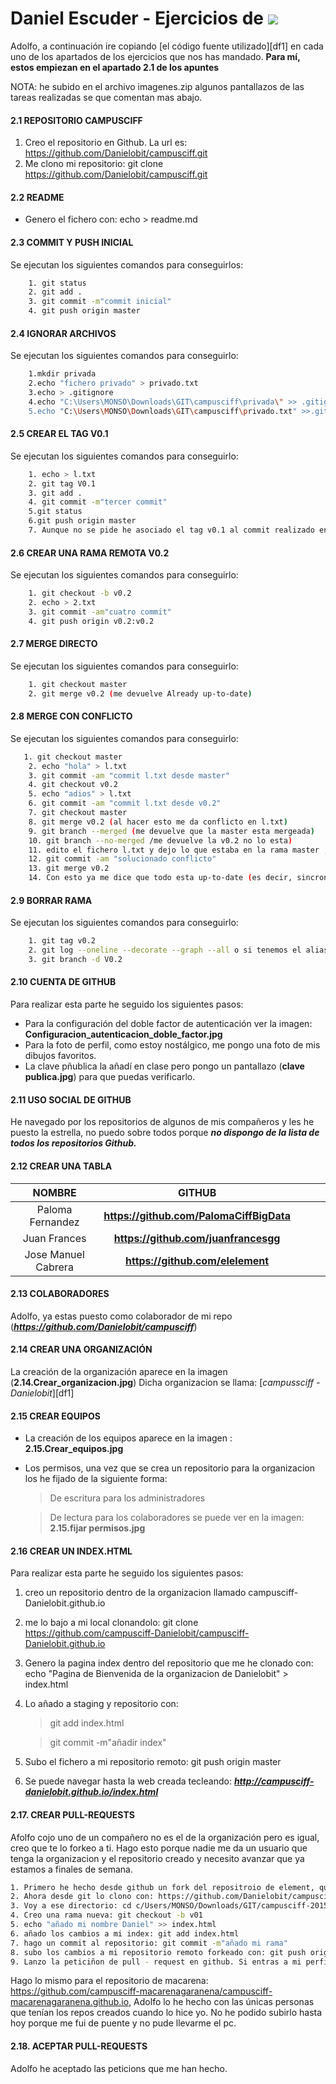 # Daniel Escuder - Ejercicios de      ![](https://git-scm.com/images/logo@2x.png)
Adolfo, a continuación ire copiando  [el código fuente utilizado][df1] en cada uno de los apartados de los ejercicios que nos has mandado. **Para mí, estos empiezan en el apartado 2.1 de los apuntes**

NOTA: he subido en el archivo imagenes.zip algunos pantallazos de las tareas realizadas se que comentan mas abajo.

#### 2.1 REPOSITORIO CAMPUSCIFF
1. Creo el repositorio en Github. La url es: https://github.com/Danielobit/campusciff.git
1. Me clono mi repositorio: git clone https://github.com/Danielobit/campusciff.git
#### 2.2 README
  - Genero el fichero con: echo > readme.md

#### 2.3 COMMIT Y PUSH INICIAL 
Se ejecutan los siguientes comandos para conseguirlos:
```sh
    1. git status
    2. git add .
    3. git commit -m"commit inicial"
    4. git push origin master
```
#### 2.4 IGNORAR ARCHIVOS
Se ejecutan los siguientes comandos para conseguirlo:
```sh
    1.mkdir privada
    2.echo "fichero privado" > privado.txt
    3.echo > .gitignore
    4.echo "C:\Users\MONSO\Downloads\GIT\campusciff\privada\" >> .gitignore
    5.echo "C:\Users\MONSO\Downloads\GIT\campusciff\privado.txt" >>.gitignore
```
#### 2.5 CREAR EL TAG V0.1
Se ejecutan los siguientes comandos para conseguirlo:
```sh
    1. echo > l.txt
    2. git tag V0.1 
    3. git add .
    4. git commit -m"tercer commit"
    5.git status
    6.git push origin master
    7. Aunque no se pide he asociado el tag v0.1 al commit realizado en el siguiente paso con: git tag v0.1 95195bf
```
#### 2.6 CREAR UNA RAMA REMOTA V0.2
Se ejecutan los siguientes comandos para conseguirlo:
```sh
    1. git checkout -b v0.2
    2. echo > 2.txt
    3. git commit -am"cuatro commit"
    4. git push origin v0.2:v0.2
```
#### 2.7 MERGE DIRECTO
Se ejecutan los siguientes comandos para conseguirlo:
```sh
    1. git checkout master
    2. git merge v0.2 (me devuelve Already up-to-date)
```

#### 2.8 MERGE CON CONFLICTO
Se ejecutan los siguientes comandos para conseguirlo:
```sh
   1. git checkout master
    2. echo "hola" > l.txt
    3. git commit -am "commit l.txt desde master"
    4. git checkout v0.2
    5. echo "adios" > l.txt
    6. git commit -am "commit l.txt desde v0.2"
    7. git checkout master
    8. git merge v0.2 (al hacer esto me da conflicto en l.txt)
    9. git branch --merged (me devuelve que la master esta mergeada)
    10. git branch --no-merged /me devuelve la v0.2 no lo esta)
    11. edito el fichero l.txt y dejo lo que estaba en la rama master , es decir, "hola". Ver pantallazo Solucionado conflicto merge
    12. git commit -am "solucionado conflicto"
    13. git merge v0.2
    14. Con esto ya me dice que todo esta up-to-date (es decir, sincronizado)
```

#### 2.9 BORRAR RAMA
Se ejecutan los siguientes comandos para conseguirlo:
```sh
    1. git tag v0.2
    2. git log --oneline --decorate --graph --all o si tenemos el alias de clase hacer git list (it config --global alias.list 'log --oneline --decorate --graph --all')
    3. git branch -d V0.2
```

#### 2.10 CUENTA DE GITHUB
Para realizar esta parte he seguido los siguientes pasos:
- Para la configuración del doble factor de autenticación ver la imagen: **Configuracion_autenticacion_doble_factor.jpg**
- Para la foto de perfil, como estoy nostálgico, me pongo una foto de mis dibujos favoritos.
- La clave pñublica la añadí en clase pero pongo un pantallazo (**clave publica.jpg**) para que puedas verificarlo.

#### 2.11 USO SOCIAL DE GITHUB
He navegado por los repositorios de algunos de mis compañeros y les he puesto la estrella, no puedo sobre todos porque ***no dispongo de la lista de todos los repositorios Github.***

#### 2.12 CREAR UNA TABLA

|        NOMBRE       |                GITHUB                |   |   |   |
|:-------------------:|:------------------------------------:|---|---|---|
|   Paloma Fernandez  | **https://github.com/PalomaCiffBigData** |   |   |   |
|     Juan Frances    |   **https://github.com/juanfrancesgg**   |   |   |   |
| Jose Manuel Cabrera |     **https://github.com/elelement**     |   |   |   |

#### 2.13 COLABORADORES
Adolfo, ya estas puesto como colaborador de mi repo (***https://github.com/Danielobit/campusciff***)

#### 2.14 CREAR UNA ORGANIZACIÓN
La creación de la organización aparece en la imagen (**2.14.Crear_organizacion.jpg**) Dicha organizacion se llama: [*campussciff - Danielobit*][df1]

#### 2.15 CREAR EQUIPOS
- La creación de los equipos aparece en la imagen : **2.15.Crear_equipos.jpg**
- Los permisos, una vez que se crea un repositorio para la organizacion los he fijado de la siguiente forma:
	>De escritura para los administradores

    >De lectura para los colaboradores se puede ver en la imagen: **2.15.fijar permisos.jpg**

#### 2.16 CREAR UN INDEX.HTML
Para realizar esta parte he seguido los siguientes pasos:
1. creo un repositorio dentro de la organizacion llamado campusciff-Danielobit.github.io
2. me lo bajo a mi local clonandolo: git clone https://github.com/campusciff-Danielobit/campusciff-Danielobit.github.io
3. Genero la pagina index dentro del repositorio que me he clonado con: echo "Pagina de Bienvenida de la organizacion de Danielobit" > index.html
4. Lo añado a staging y repositorio con:
	>git add index.html

	>git commit -m"añadir index"
5. Subo el fichero a mi repositorio remoto: git push origin master
6. Se puede navegar hasta la web creada tecleando: ***http://campusciff-danielobit.github.io/index.html***

#### 2.17. CREAR PULL-REQUESTS
Afolfo cojo uno de un compañero no es el de la organización pero es igual, creo que te lo forkeo a ti. Hago esto porque nadie me da un usuario que tenga la organizacion y el repositorio creado y necesito avanzar que ya estamos a finales de semana.
```sh
1. Primero he hecho desde github un fork del repositroio de element, que se llama elelement/campusciff-2015-1.github.io
2. Ahora desde git lo clono con: https://github.com/Danielobit/campusciff-2015-1.github.io
3. Voy a ese directorio: cd c/Users/MONSO/Downloads/GIT/campusciff-2015-1.github.io
4. Creo una rama nueva: git checkout -b v01 
5. echo "añado mi nombre Daniel" >> index.html
6. añado los cambios a mi index: git add index.html
7. hago un commit al repositorio: git commit -m"añado mi rama"
8. subo los cambios a mi repositorio remoto forkeado con: git push origin v01
9. Lanzo la peticiñon de pull - request en github. Si entras a mi perfil podras ver que colaboro en ese repositorio de mi compañero
```
Hago lo mismo para el repositorio de macarena: https://github.com/campusciff-macarenagaranena/campusciff-macarenagaranena.github.io, Adolfo lo he hecho con las únicas personas que tenían los repos creados cuando lo hice yo. No he podido subirlo hasta hoy porque me fui de puente y no pude llevarme el pc.

#### 2.18. ACEPTAR PULL-REQUESTS
Adolfo he aceptado las peticions que me han hecho.



